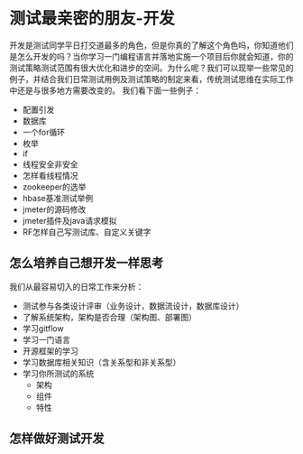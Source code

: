 # 测试最亲密的朋友-开发
开发是测试同学平日打交道最多的角色，但是你真的了解这个角色吗，你知道他们是怎么开发的吗？当你学习一门编程语言并落地实施一个项目后你就会知道，你的测试策略测试范围有很大优化和进步的空间。为什么呢？我们可以现举一些常见的例子，并结合我们日常测试用例及测试策略的制定来看，传统测试思维在实际工作中还是与很多地方需要改变的。
我们看下面一些例子：
* 配置引发
* 数据库
* 一个for循环
* 枚举
* if
* 线程安全非安全
* 怎样看线程情况
* zookeeper的选举
* hbase基准测试举例
* jmeter的源码修改
* jmeter插件及java请求模拟
* RF怎样自己写测试库、自定义关键字


## 怎么培养自己想开发一样思考
我们从最容易切入的日常工作来分析：

* 测试参与各类设计评审（业务设计，数据流设计，数据库设计）
* 了解系统架构，架构是否合理（架构图、部署图）
* 学习gitflow
* 学习一门语言
* 开源框架的学习
* 学习数据库相关知识（含关系型和非关系型）
* 学习你所测试的系统
    * 架构
    * 组件
    * 特性
 

## 怎样做好测试开发





